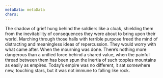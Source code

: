 ```yaml
---
metaData: metaData
chars: 
---
```


The shadow of grief hung behind the soldiers like a cloak, shielding them from the inevitability of consequences they were about to bring upon their world. Marching through those halls with terrible purpose freed the mind of distracting and meaningless ideas of repercussion. They would worry with what came after. When the mourning was done. 
There’s nothing more dangerous than a unified force behind a shared value, when the painful thread between them has been spun the inertia of such topples mountains as easily as empires. Today’s empire was no different, it sat somewhere new, touching stars, but it was not immune to falling like rock.